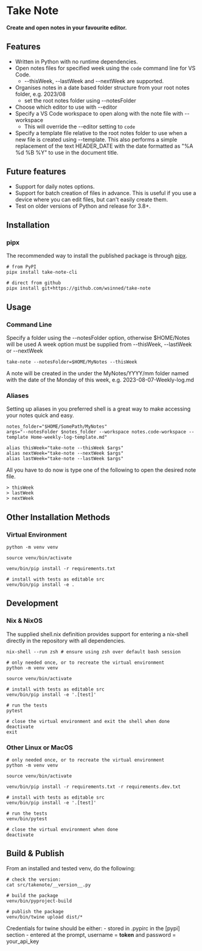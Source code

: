 # Take Note
**Create and open notes in your favourite editor.**

## Features

- Written in Python with no runtime dependencies.
- Open notes files for specified week using the `code` command line for VS Code.
    - --thisWeek, --lastWeek and --nextWeek are supported.
- Organises notes in a date based folder structure from your root notes folder, e.g. 2023/08
    - set the root notes folder using --notesFolder
- Choose which editor to use with --editor
- Specify a VS Code workspace to open along with the note file with --workspace
    - This will override the --editor setting to `code`
- Specify a template file relative to the root notes folder to use when a new file is created using --template. This also performs a simple replacement of the text HEADER_DATE with the date formatted as "%A %d %B %Y" to use in the document title.

## Future features
- Support for daily notes options.
- Support for batch creation of files in advance. This is useful if you use a device where you can edit files, but can't easily create them.
- Test on older versions of Python and release for 3.8+.


## Installation

### pipx

The recommended way to install the published package is through [pipx](https://pypa.github.io/pipx/).

```
# from PyPI
pipx install take-note-cli

# direct from github
pipx install git+https://github.com/wsinned/take-note
```

## Usage

### Command Line

Specify a folder using the --notesFolder option, otherwise $HOME/Notes will be used
A week option must be supplied from --thisWeek, --lastWeek or --nextWeek

```
take-note --notesFolder=$HOME/MyNotes --thisWeek
```

A note will be created in the under the MyNotes/YYYY/mm folder named with the date of the Monday of this week, e.g. 2023-08-07-Weekly-log.md


### Aliases

Setting up aliases in you preferred shell is a great way to make accessing your notes quick and easy.

```
notes_folder="$HOME/SomePath/MyNotes"
args="--notesFolder $notes_folder --workspace notes.code-workspace --template Home-weekly-log-template.md"

alias thisWeek="take-note --thisWeek $args"
alias nextWeek="take-note --nextWeek $args"
alias lastWeek="take-note --lastWeek $args"
```

All you have to do now is type one of the following to open the desired note file.

```
> thisWeek
> lastWeek
> nextWeek
```

## Other Installation Methods

### Virtual Environment

```
python -m venv venv 

source venv/bin/activate

venv/bin/pip install -r requirements.txt

# install with tests as editable src
venv/bin/pip install -e .

```


## Development

### Nix & NixOS

The supplied shell.nix definition provides support for entering a nix-shell directly in the repository with all dependencies.

````
nix-shell --run zsh # ensure using zsh over default bash session

# only needed once, or to recreate the virtual environment
python -m venv venv 

source venv/bin/activate

# install with tests as editable src
venv/bin/pip install -e '.[test]'

# run the tests
pytest

# close the virtual environment and exit the shell when done
deactivate
exit
````


### Other Linux or MacOS

````
# only needed once, or to recreate the virtual environment
python -m venv venv 

source venv/bin/activate

venv/bin/pip install -r requirements.txt -r requirements.dev.txt

# install with tests as editable src
venv/bin/pip install -e '.[test]'

# run the tests
venv/bin/pytest

# close the virtual environment when done
deactivate
````

## Build & Publish

From an installed and tested venv, do the following:

```
# check the version:
cat src/takenote/__version__.py

# build the package
venv/bin/pyproject-build

# publish the package
venv/bin/twine upload dist/*
```
Credentials for twine should be either:
    - stored in .pypirc in the [pypi] section
    - entered at the prompt, username = __token__ and password = your_api_key

